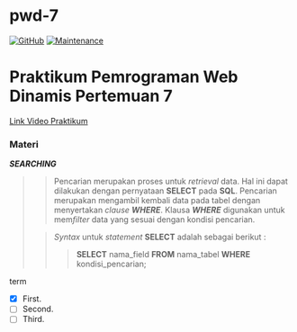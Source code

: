 # pwd-7
[![GitHub](https://img.shields.io/github/license/himawanTIF/pwd-7?style=flat-square)](https://github.com/himawanTIF/pwd-7/blob/main/LICENSE)
[![Maintenance](https://img.shields.io/maintenance/yes/2020?style=flat-square)](https://github.com/himawanTIF/pwd-7/graphs/commit-activity)

# Praktikum Pemrograman Web Dinamis Pertemuan 7
[Link Video Praktikum](https://drive.google.com/file/d/1mUIMk_ME3ARD3ZB-PvCnHPIdM-USWYIK/view)

### Materi
__*SEARCHING*__
>> Pencarian merupakan proses untuk *retrieval* data. Hal ini dapat dilakukan dengan pernyataan __SELECT__ pada __SQL__. Pencarian merupakan mengambil kembali data pada tabel dengan menyertakan *clause* __*WHERE*__. Klausa __*WHERE*__ digunakan untuk mem*filter* data yang sesuai dengan kondisi pencarian.
>
>> *Syntax* untuk *statement* __SELECT__ adalah sebagai berikut :
>>> __SELECT__ nama_field __FROM__ nama_tabel __WHERE__ kondisi_pencarian;
>
 term
- [x] First.
- [ ] Second.
- [ ] Third.
